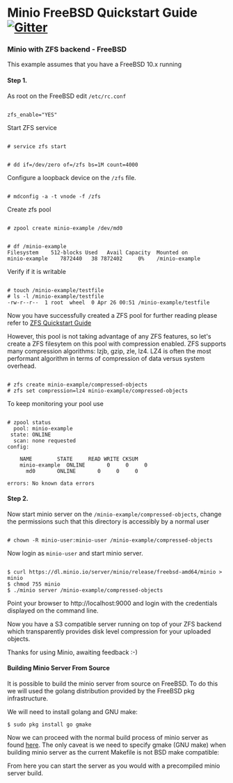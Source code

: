 # Minio FreeBSD Quickstart Guide [![Gitter](https://badges.gitter.im/Join%20Chat.svg)](https://gitter.im/minio/minio?utm_source=badge&utm_medium=badge&utm_campaign=pr-badge&utm_content=badge)

### Minio with ZFS backend - FreeBSD

This example assumes that you have a FreeBSD 10.x running

#### Step 1.

As root on the FreeBSD edit `/etc/rc.conf`

```

zfs_enable="YES"

```

Start ZFS service

```

# service zfs start

```

```

# dd if=/dev/zero of=/zfs bs=1M count=4000

```

Configure a loopback device on the `/zfs` file. 

```

# mdconfig -a -t vnode -f /zfs

```

Create zfs pool

```

# zpool create minio-example /dev/md0

```

```

# df /minio-example
Filesystem    512-blocks Used   Avail Capacity  Mounted on
minio-example    7872440   38 7872402     0%    /minio-example

```

Verify if it is writable

```

# touch /minio-example/testfile
# ls -l /minio-example/testfile
-rw-r--r--  1 root  wheel  0 Apr 26 00:51 /minio-example/testfile

```

Now you have successfully created a ZFS pool for further reading please refer to [ZFS Quickstart Guide](https://www.freebsd.org/doc/handbook/zfs-quickstart.html)

However, this pool is not taking advantage of any ZFS features, so let's create a ZFS filesytem on this pool with compression enabled.  ZFS supports many compression algorithms: lzjb, gzip, zle, lz4.  LZ4 is often the most performant algorithm in terms of compression of data versus system overhead.


```

# zfs create minio-example/compressed-objects
# zfs set compression=lz4 minio-example/compressed-objects

```

To keep monitoring your pool use

```

# zpool status
  pool: minio-example
 state: ONLINE
  scan: none requested
config:

	NAME        STATE     READ WRITE CKSUM
	minio-example  ONLINE       0     0     0
	  md0       ONLINE       0     0     0

errors: No known data errors

```

#### Step 2.

Now start minio server on the ``/minio-example/compressed-objects``, change the permissions such that this directory is accessibly by a normal user

```

# chown -R minio-user:minio-user /minio-example/compressed-objects

```

Now login as ``minio-user`` and start minio server. 

```

$ curl https://dl.minio.io/server/minio/release/freebsd-amd64/minio > minio
$ chmod 755 minio
$ ./minio server /minio-example/compressed-objects

```

Point your browser to http://localhost:9000 and login with the credentials displayed on the command line. 

Now you have a S3 compatible server running on top of your ZFS backend which transparently provides disk level compression for your uploaded objects.

Thanks for using Minio, awaiting feedback :-) 


#### Building Minio Server From Source

It is possible to build the minio server from source on FreeBSD.  To do this we will used the golang distribution provided by the FreeBSD pkg infrastructure.

We will need to install golang and GNU make:

```
$ sudo pkg install go gmake
```
Now we can proceed with the normal build process of minio server as found [here](https://github.com/minio/minio/blob/master/CONTRIBUTING.md).  The only caveat is we need to specify gmake (GNU make) when building minio server as the current Makefile is not BSD make compatible:


From here you can start the server as you would with a precompiled minio server build.

